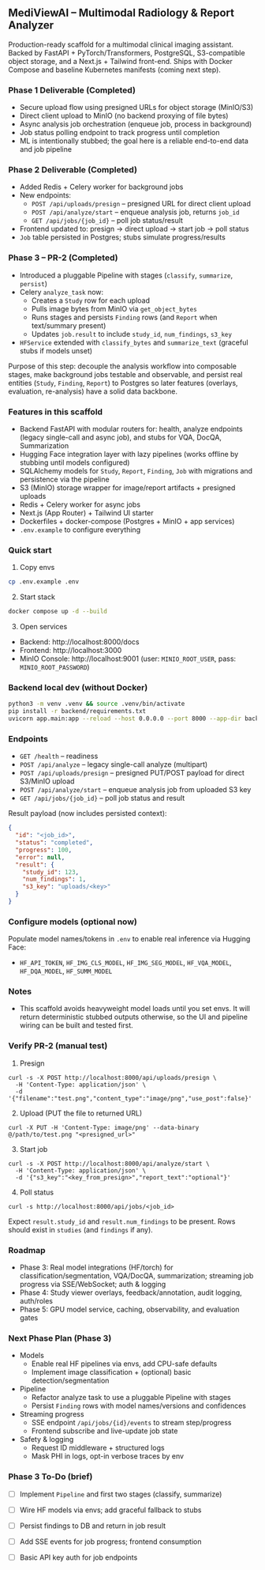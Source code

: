 ## MediViewAI – Multimodal Radiology & Report Analyzer

Production-ready scaffold for a multimodal clinical imaging assistant. Backed by FastAPI + PyTorch/Transformers, PostgreSQL, S3-compatible object storage, and a Next.js + Tailwind front-end. Ships with Docker Compose and baseline Kubernetes manifests (coming next step).

### Phase 1 Deliverable (Completed)
- Secure upload flow using presigned URLs for object storage (MinIO/S3)
- Direct client upload to MinIO (no backend proxying of file bytes)
- Async analysis job orchestration (enqueue job, process in background)
- Job status polling endpoint to track progress until completion
- ML is intentionally stubbed; the goal here is a reliable end-to-end data and job pipeline

### Phase 2 Deliverable (Completed)
- Added Redis + Celery worker for background jobs
- New endpoints:
  - `POST /api/uploads/presign` – presigned URL for direct client upload
  - `POST /api/analyze/start` – enqueue analysis job, returns `job_id`
  - `GET /api/jobs/{job_id}` – poll job status/result
- Frontend updated to: presign → direct upload → start job → poll status
- `Job` table persisted in Postgres; stubs simulate progress/results

### Phase 3 – PR-2 (Completed)
- Introduced a pluggable Pipeline with stages (`classify`, `summarize`, `persist`)
- Celery `analyze_task` now:
  - Creates a `Study` row for each upload
  - Pulls image bytes from MinIO via `get_object_bytes`
  - Runs stages and persists `Finding` rows (and `Report` when text/summary present)
  - Updates `job.result` to include `study_id`, `num_findings`, `s3_key`
- `HFService` extended with `classify_bytes` and `summarize_text` (graceful stubs if models unset)

Purpose of this step: decouple the analysis workflow into composable stages, make background jobs testable and observable, and persist real entities (`Study`, `Finding`, `Report`) to Postgres so later features (overlays, evaluation, re-analysis) have a solid data backbone.

### Features in this scaffold
- Backend FastAPI with modular routers for: health, analyze endpoints (legacy single-call and async job), and stubs for VQA, DocQA, Summarization
- Hugging Face integration layer with lazy pipelines (works offline by stubbing until models configured)
- SQLAlchemy models for `Study`, `Report`, `Finding`, `Job` with migrations and persistence via the pipeline
- S3 (MinIO) storage wrapper for image/report artifacts + presigned uploads
- Redis + Celery worker for async jobs
- Next.js (App Router) + Tailwind UI starter
- Dockerfiles + docker-compose (Postgres + MinIO + app services)
- `.env.example` to configure everything

### Quick start
1) Copy envs
```bash
cp .env.example .env
```

2) Start stack
```bash
docker compose up -d --build
```

3) Open services
- Backend: http://localhost:8000/docs
- Frontend: http://localhost:3000
- MinIO Console: http://localhost:9001 (user: `MINIO_ROOT_USER`, pass: `MINIO_ROOT_PASSWORD`)

### Backend local dev (without Docker)
```bash
python3 -m venv .venv && source .venv/bin/activate
pip install -r backend/requirements.txt
uvicorn app.main:app --reload --host 0.0.0.0 --port 8000 --app-dir backend
```

### Endpoints
- `GET /health` – readiness
- `POST /api/analyze` – legacy single-call analyze (multipart)
- `POST /api/uploads/presign` – presigned PUT/POST payload for direct S3/MinIO upload
- `POST /api/analyze/start` – enqueue analysis job from uploaded S3 key
- `GET /api/jobs/{job_id}` – poll job status and result

Result payload (now includes persisted context):
```json
{
  "id": "<job_id>",
  "status": "completed",
  "progress": 100,
  "error": null,
  "result": {
    "study_id": 123,
    "num_findings": 1,
    "s3_key": "uploads/<key>"
  }
}
```

### Configure models (optional now)
Populate model names/tokens in `.env` to enable real inference via Hugging Face:
- `HF_API_TOKEN`, `HF_IMG_CLS_MODEL`, `HF_IMG_SEG_MODEL`, `HF_VQA_MODEL`, `HF_DQA_MODEL`, `HF_SUMM_MODEL`

### Notes
- This scaffold avoids heavyweight model loads until you set envs. It will return deterministic stubbed outputs otherwise, so the UI and pipeline wiring can be built and tested first.

### Verify PR-2 (manual test)
1) Presign
```
curl -s -X POST http://localhost:8000/api/uploads/presign \
  -H 'Content-Type: application/json' \
  -d '{"filename":"test.png","content_type":"image/png","use_post":false}'
```
2) Upload (PUT the file to returned URL)
```
curl -X PUT -H 'Content-Type: image/png' --data-binary @/path/to/test.png "<presigned_url>"
```
3) Start job
```
curl -s -X POST http://localhost:8000/api/analyze/start \
  -H 'Content-Type: application/json' \
  -d '{"s3_key":"<key_from_presign>","report_text":"optional"}'
```
4) Poll status
```
curl -s http://localhost:8000/api/jobs/<job_id>
```
Expect `result.study_id` and `result.num_findings` to be present. Rows should exist in `studies` (and `findings` if any).


### Roadmap
- Phase 3: Real model integrations (HF/torch) for classification/segmentation, VQA/DocQA, summarization; streaming job progress via SSE/WebSocket; auth & logging
- Phase 4: Study viewer overlays, feedback/annotation, audit logging, auth/roles
- Phase 5: GPU model service, caching, observability, and evaluation gates

### Next Phase Plan (Phase 3)
- Models
  - Enable real HF pipelines via envs, add CPU-safe defaults
  - Implement image classification + (optional) basic detection/segmentation
- Pipeline
  - Refactor analyze task to use a pluggable Pipeline with stages
  - Persist `Finding` rows with model names/versions and confidences
- Streaming progress
  - SSE endpoint `/api/jobs/{id}/events` to stream step/progress
  - Frontend subscribe and live-update job state
- Safety & logging
  - Request ID middleware + structured logs
  - Mask PHI in logs, opt-in verbose traces by env

### Phase 3 To-Do (brief)
- [ ] Implement `Pipeline` and first two stages (classify, summarize)
- [ ] Wire HF models via envs; add graceful fallback to stubs
- [ ] Persist findings to DB and return in job result
- [ ] Add SSE events for job progress; frontend consumption
- [ ] Basic API key auth for job endpoints


